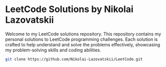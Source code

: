 # LeetCode Solutions by Nikolai Lazovatskii

Welcome to my LeetCode solutions repository. This repository contains my personal solutions to LeetCode programming challenges. Each solution is crafted to help understand and solve the problems effectively, showcasing my problem-solving skills and coding abilities.

```bash
git clone https://github.com/Nikolai-Lazovatskii/LeetCode.git
